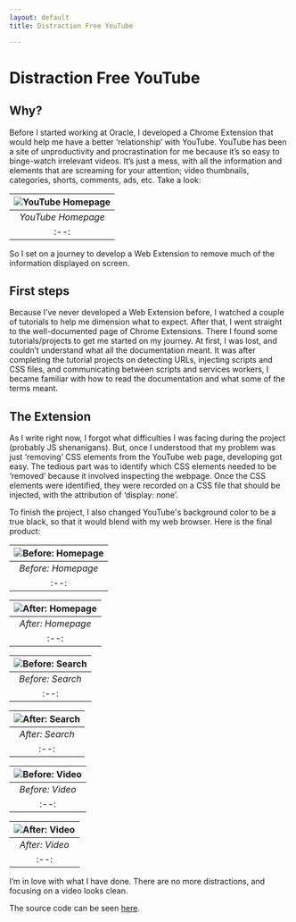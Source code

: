 ```yaml
---
layout: default
title: Distraction Free YouTube

---
```


# Distraction Free YouTube
## Why?
Before I started working at Oracle, I developed a Chrome Extension that would help me have a better ‘relationship’ with YouTube. YouTube has been a site of unproductivity and procrastination for me because it’s so easy to binge-watch irrelevant videos. It’s just a mess, with all the information and elements that are screaming for your attention; video thumbnails, categories, shorts, comments, ads, etc. Take a look:

| ![YouTube Homepage](https://i.imgur.com/AXOoD5E.png "YouTube Homepage") |
|:--:|
| *YouTube Homepage* |
|:--:|

So I set on a journey to develop a Web Extension to remove much of the information displayed on screen.

## First steps
Because I’ve never developed a Web Extension before, I watched a couple of tutorials to help me dimension what to expect. After that, I went straight to the well-documented page of Chrome Extensions. There I found some tutorials/projects to get me started on my journey. At first, I was lost, and couldn’t understand what all the documentation meant. It was after completing the tutorial projects on detecting URLs, injecting scripts and CSS files, and communicating between scripts and services workers, I became familiar with how to read the documentation and what some of the terms meant. 


## The Extension
As I write right now, I forgot what difficulties I was facing during the project (probably JS shenanigans). But, once I understood that my problem was just ‘removing’ CSS elements from the YouTube web page, developing got easy. The tedious part was to identify which CSS elements needed to be ‘removed’ because it involved inspecting the webpage. Once the CSS elements were identified, they were recorded on a CSS file that should be injected, with the attribution of ‘display: none’.

To finish the project, I also changed YouTube's background color to be a true black, so that it would blend with my web browser. Here is the final product:

| ![Before: Homepage](https://i.imgur.com/bRdPQot.png "Before: Homepage") |
|:--:|
| *Before: Homepage* |
|:--:|

| ![After: Homepage](https://i.imgur.com/3EwbrN3.png "After: Homepage") |
|:--:|
| *After: Homepage* |
|:--:|

| ![Before: Search](https://i.imgur.com/uqud1Sv.png "Before: Search") |
|:--:|
| *Before: Search* |
|:--:|

| ![After: Search](https://i.imgur.com/Cn2SrXx.png "After: Search") |
|:--:|
| *After: Search* |
|:--:|

| ![Before: Video](https://i.imgur.com/wibjnB5.png "Before: Video") |
|:--:|
| *Before: Video* |
|:--:|

| ![After: Video](https://i.imgur.com/g6k7EAV.png "After: Video") |
|:--:|
| *After: Video* |
|:--:|

I’m in love with what I have done. There are no more distractions, and focusing on a video looks clean.

The source code can be seen [here](https://github.com/J35HN/simple-distraction-free-YouTube).